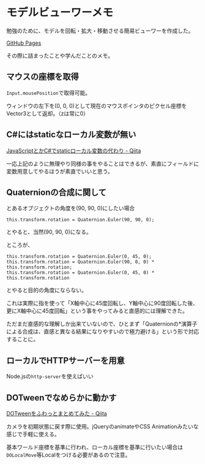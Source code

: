 # モデルビューワーメモ

勉強のために、モデルを回転・拡大・移動させる簡易ビューワーを作成した。

[GitHub Pages](https://ryou.github.io/unitychan-viewer/Dist/)

その際に詰まったことや学んだことのメモ。


## マウスの座標を取得

`Input.mousePosition`で取得可能。

ウィンドウの左下を(0, 0, 0)として現在のマウスポインタのピクセル座標をVector3として返却。（zは常に0）


## C#にはstaticなローカル変数が無い

[JavaScriptとかC#でstaticローカル変数の代わり - Qiita](https://qiita.com/dskssk/items/c5fc335d327edc03c168)

一応上記のように無理やり同様の事をやることはできるが、素直にフィールドに変数用意してやるほうが素直でいいと思う。


## Quaternionの合成に関して

とあるオブジェクトの角度を(90, 90, 0)にしたい場合

```
this.transform.rotation = Quaternion.Euler(90, 90, 0);
```

とやると、当然(90, 90, 0)になる。


ところが、

```
this.transform.rotation = Quaternion.Euler(0, 45, 0);
this.transform.rotation = Quaternion.Euler(90, 0, 0) * this.transform.rotation;
this.transform.rotation = Quaternion.Euler(0, 45, 0) * this.transform.rotation
```

とやると目的の角度にならない。

これは実際に指を使って「X軸中心に45度回転し、Y軸中心に90度回転した後、更にX軸中心に45度回転」という事をやってみると直感的には理解できた。

ただまだ直感的な理解しか出来ていないので、ひとまず「Quaternionの*演算子による合成は、直感と異なる結果になりやすいので極力避ける」という形で対応することに。

## ローカルでHTTPサーバーを用意

Node.jsの`http-server`を使えばいい


## DOTweenでなめらかに動かす

[DOTweenをふわっとまとめてみた - Qiita](https://qiita.com/kagigi/items/bdf4d42835add07b0077)

カメラを初期状態に戻す際に使用。jQueryのanimateやCSS Animationみたいな感じで手軽に使える。

基本ワールド座標を基準に行われ、ローカル座標を基準に行いたい場合は`DOLocalMove`等Localをつける必要があるので注意。

